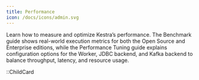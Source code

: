 ```yaml
---
title: Performance
icon: /docs/icons/admin.svg
---
```


Learn how to measure and optimize Kestra’s performance. The Benchmark guide shows real-world execution metrics for both the Open Source and Enterprise editions, while the Performance Tuning guide explains configuration options for the Worker, JDBC backend, and Kafka backend to balance throughput, latency, and resource usage.

::ChildCard